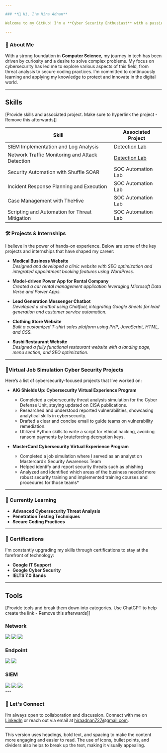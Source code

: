 ```yaml
---

### **👋 Hi, I'm Hira Adnan**

Welcome to my GitHub! I'm a **Cyber Security Enthusiast** with a passion for safeguarding digital spaces. Here, you'll find a collection of my projects, where I blend my technical skills with a keen interest in cybersecurity to create impactful solutions.

---
```


### **🚀 About Me**

With a strong foundation in **Computer Science**, my journey in tech has been driven by curiosity and a desire to solve complex problems. My focus on cybersecurity has led me to explore various aspects of this field, from threat analysis to secure coding practices. I’m committed to continuously learning and applying my knowledge to protect and innovate in the digital world.

---
## Skills
[Provide skills and associated project. Make sure to hyperlink the project - Remove this afterwards]]

| Skill                                         | Associated Project         |
|-----------------------------------------------|----------------------------|
| SIEM Implementation and Log Analysis          | <a href="https://google.com">Detection Lab</a>|
| Network Traffic Monitoring and Attack Detection | <a href="https://google.com">Detection Lab</a>|
| Security Automation with Shuffle SOAR         | SOC Automation Lab|
| Incident Response Planning and Execution      | SOC Automation Lab|
| Case Management with TheHive                  | SOC Automation Lab|
| Scripting and Automation for Threat Mitigation | SOC Automation Lab|

### **🛠️ Projects & Internships**

I believe in the power of hands-on experience. Below are some of the key projects and internships that have shaped my career:

- **Medical Business Website**  
  *Designed and developed a clinic website with SEO optimization and integrated appointment booking features using WordPress.*

- **Model-driven Power App for Rental Company**  
  *Created a car rental management application leveraging Microsoft Data Verse and Power Apps.*

- **Lead Generation Messenger Chatbot**  
  *Developed a chatbot using Chatfuel, integrating Google Sheets for lead generation and customer service automation.*

- **Clothing Store Website**  
  *Built a customized T-shirt sales platform using PHP, JavaScript, HTML, and CSS.*

- **Sushi Restaurant Website**  
  *Designed a fully functional restaurant website with a landing page, menu section, and SEO optimization.*

---

### **🔐Virtual Job Simulation Cyber Security Projects**

Here’s a list of cybersecurity-focused projects that I’ve worked on:

- **AIG Shields Up: Cybersecurity Virtual Experience Program**  
  * Completed a cybersecurity threat analysis simulation for the Cyber Defense Unit, staying updated on CISA publications.
  * Researched and understood reported vulnerabilities, showcasing analytical skills in cybersecurity.
  * Drafted a clear and concise email to guide teams on vulnerability remediation.
  * Utilized Python skills to write a script for ethical hacking, avoiding ransom payments by bruteforcing decryption keys.

- **MasterCard Cybersecurity Virtual Experience Program**  
  * Completed a job simulation where I served as an analyst on Mastercard’s Security Awareness Team 
  * Helped identify and report security threats such as phishing 
  * Analyzed and identified which areas of the business needed more robust security training and implemented training courses and procedures for those teams*
---

### **🌱 Currently Learning**

- **Advanced Cybersecurity Threat Analysis**
- **Penetration Testing Techniques**
- **Secure Coding Practices**

---

### **🎯 Certifications**

I'm constantly upgrading my skills through certifications to stay at the forefront of technology:

- **Google IT Support**
- **Google Cyber Security**
- **IELTS 7.0 Bands**

---
## Tools
[Provide tools and break them down into categories. Use ChatGPT to help create the link - Remove this afterwards]]

### Network
<div>
    <img src="https://img.shields.io/badge/-Wireshark-1679A7?&style=for-the-badge&logo=Wireshark&logoColor=white" />
    <img src="https://img.shields.io/badge/-Suricata-EF3B2D?&style=for-the-badge&logo=Suricata&logoColor=white" />
    <img src="https://img.shields.io/badge/-Zeek-777BB4?&style=for-the-badge&logo=Zeek&logoColor=white" />
</div>

### Endpoint
<div>
    <img src="https://img.shields.io/badge/-Microsoft_Defender_for_Endpoint-00A4EF?&style=for-the-badge&logo=Microsoft&logoColor=white" />
    <img src="https://img.shields.io/badge/-Velociraptor-4B275F?&style=for-the-badge&logo=Velociraptor&logoColor=white" />
</div>

### SIEM
<div>
    <img src="https://img.shields.io/badge/-Microsoft_Sentinel-0078D4?&style=for-the-badge&logo=Microsoft&logoColor=white" />
    <img src="https://img.shields.io/badge/-Splunk-000000?&style=for-the-badge&logo=Splunk&logoColor=white" />
    <img src="https://img.shields.io/badge/-Elastic-005571?&style=for-the-badge&logo=Elastic&logoColor=white" />
</div>
---

### **💬 Let's Connect**

I’m always open to collaboration and discussion. Connect with me on [LinkedIn](https://www.linkedin.com/in/hira-adnan-155aa2324/) or reach out via email at hiraadnan727@gmail.com.

---

This version uses headings, bold text, and spacing to make the content more engaging and easier to read. The use of icons, bullet points, and dividers also helps to break up the text, making it visually appealing.
